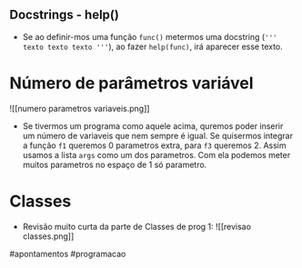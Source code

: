 ## Docstrings - help()
- Se ao definir-mos uma função `func()` metermos uma docstring (`''' texto texto texto '''`), ao fazer `help(func)`, irá aparecer esse texto.

# Número de parâmetros variável
![[numero parametros variaveis.png]]
- Se tivermos um programa como aquele acima, quremos poder inserir um número de variaveis que nem sempre é igual. Se quisermos integrar a função `f1` queremos 0 parametros extra, para `f3` queremos 2. Assim usamos a lista `args` como um dos parametros. Com ela podemos meter muitos parametros no espaço de 1 só parametro.

# Classes
- Revisão muito curta da parte de Classes de prog 1:
![[revisao classes.png]]

#apontamentos #programacao

